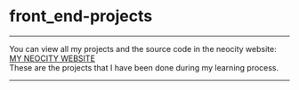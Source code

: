 # front_end-projects

<hr>

You can view all my projects and the source code in the neocity website: <a href="ranjanipandian19.neocities.org">MY NEOCITY WEBSITE</a>
<br>
These are the projects that I have been done during my learning process.
<hr>
